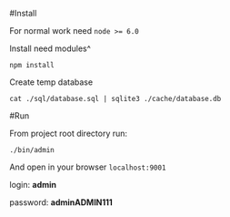 #Install

For normal work need `node >= 6.0`

Install need modules^
```
npm install
```
Create temp database
```
cat ./sql/database.sql | sqlite3 ./cache/database.db
```


#Run

From project root directory run:
```
./bin/admin
```

And open in your browser `localhost:9001`

login: **admin**

password: **adminADMIN111**

